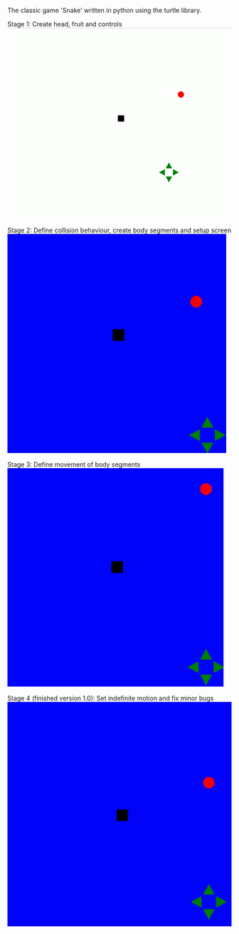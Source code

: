 The classic game 'Snake' written in python using the turtle library.

Stage 1:
Create head, fruit and controls
![headfruitcontrols](https://github.com/Ray-Subahri/pythonsnake/blob/main/documentation/gif%20stages/stage1_basics_create%20head%2C%20fruit%20and%20controls.gif)

Stage 2:
Define collision behaviour, create body segments and setup screen
![collision, body, screen](https://github.com/Ray-Subahri/pythonsnake/blob/main/documentation/gif%20stages/stage2_basics_set%20collision%20behaviour%2C%20create%20body%20and%20setup%20screen.gif)


Stage 3:
Define movement of body segments                                                     
![bodymovement](https://github.com/Ray-Subahri/pythonsnake/blob/main/documentation/gif%20stages/stage3_basics_set%20body%20movement.gif)

Stage 4 (finished version 1.0):
Set indefinite motion and fix minor bugs
![stage4](https://github.com/Ray-Subahri/pythonsnake/blob/main/documentation/gif%20stages/stage4_finished_v1_set%20indefinite%20motion%20and%20fix%20bugs.gif)
